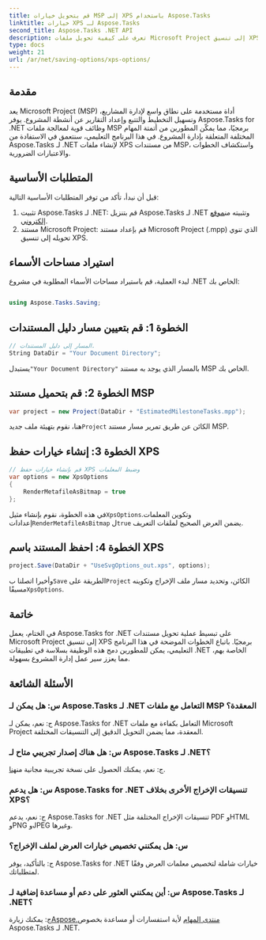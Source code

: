 ```yaml
---
title: قم بتحويل خيارات MSP إلى XPS باستخدام Aspose.Tasks
linktitle: خيارات XPS لـ Aspose.Tasks
second_title: Aspose.Tasks .NET API
description: تعرف على كيفية تحويل ملفات Microsoft Project إلى تنسيق XPS باستخدام Aspose.Tasks لـ .NET. سهولة التكامل، وظائف قوية.
type: docs
weight: 21
url: /ar/net/saving-options/xps-options/
---
```

## مقدمة
يعد Microsoft Project (MSP) أداة مستخدمة على نطاق واسع لإدارة المشاريع، وتسهيل التخطيط والتتبع وإعداد التقارير عن أنشطة المشروع. يوفر Aspose.Tasks for .NET وظائف قوية لمعالجة ملفات MSP برمجيًا، مما يمكّن المطورين من أتمتة المهام المختلفة المتعلقة بإدارة المشروع. في هذا البرنامج التعليمي، سنتعمق في الاستفادة من Aspose.Tasks لـ .NET لإنشاء ملفات XPS من مستندات MSP، واستكشاف الخطوات والاعتبارات الضرورية.
## المتطلبات الأساسية
قبل أن نبدأ، تأكد من توفر المتطلبات الأساسية التالية:
1.  تثبيت Aspose.Tasks لـ .NET: قم بتنزيل Aspose.Tasks لـ .NET وتثبيته من[موقع إلكتروني](https://releases.aspose.com/tasks/net/).
2. مستند Microsoft Project: قم بإعداد مستند Microsoft Project (.mpp) الذي تنوي تحويله إلى تنسيق XPS.

## استيراد مساحات الأسماء
لبدء العملية، قم باستيراد مساحات الأسماء المطلوبة في مشروع .NET الخاص بك:
```csharp

using Aspose.Tasks.Saving;
```

## الخطوة 1: قم بتعيين مسار دليل المستندات
```csharp
// المسار إلى دليل المستندات.
String DataDir = "Your Document Directory";
```
 يستبدل`"Your Document Directory"` بالمسار الذي يوجد به مستند MSP الخاص بك.
## الخطوة 2: قم بتحميل مستند MSP
```csharp
var project = new Project(DataDir + "EstimatedMilestoneTasks.mpp");
```
 هنا، نقوم بتهيئة ملف جديد`Project` الكائن عن طريق تمرير مسار مستند MSP.
## الخطوة 3: إنشاء خيارات حفظ XPS
```csharp
// قم بإنشاء خيارات حفظ XPS وضبط المعلمات
var options = new XpsOptions
{
    RenderMetafileAsBitmap = true
};
```
 في هذه الخطوة، نقوم بإنشاء مثيل`XpsOptions`وتكوين المعلمات. إعدادات`RenderMetafileAsBitmap` ل`true` يضمن العرض الصحيح لملفات التعريف.
## الخطوة 4: احفظ المستند باسم XPS
```csharp
project.Save(DataDir + "UseSvgOptions_out.xps", options);
```
 وأخيرا اتصلنا ب`Save` الطريقة على`Project` الكائن، وتحديد مسار ملف الإخراج وتكوينه مسبقًا`XpsOptions`.

## خاتمة
في الختام، يعمل Aspose.Tasks for .NET على تبسيط عملية تحويل مستندات Microsoft Project إلى تنسيق XPS برمجيًا. باتباع الخطوات الموضحة في هذا البرنامج التعليمي، يمكن للمطورين دمج هذه الوظيفة بسلاسة في تطبيقات .NET الخاصة بهم، مما يعزز سير عمل إدارة المشروع بسهولة.
## الأسئلة الشائعة
### س: هل يمكن لـ Aspose.Tasks لـ .NET التعامل مع ملفات MSP المعقدة؟
ج: نعم، يمكن لـ Aspose.Tasks for .NET التعامل بكفاءة مع ملفات Microsoft Project المعقدة، مما يضمن التحويل الدقيق إلى التنسيقات المختلفة.
### س: هل هناك إصدار تجريبي متاح لـ Aspose.Tasks لـ .NET؟
 ج: نعم، يمكنك الحصول على نسخة تجريبية مجانية من[هنا](https://releases.aspose.com/).
### س: هل يدعم Aspose.Tasks for .NET تنسيقات الإخراج الأخرى بخلاف XPS؟
ج: نعم، يدعم Aspose.Tasks for .NET تنسيقات الإخراج المختلفة مثل PDF وHTML وPNG وJPEG وغيرها.
### س: هل يمكنني تخصيص خيارات العرض لملف الإخراج؟
ج: بالتأكيد، يوفر Aspose.Tasks for .NET خيارات شاملة لتخصيص معلمات العرض وفقًا لمتطلباتك.
### س: أين يمكنني العثور على دعم أو مساعدة إضافية لـ Aspose.Tasks لـ .NET؟
 ج: يمكنك زيارة[Aspose.منتدى المهام](https://forum.aspose.com/c/tasks/15) لأية استفسارات أو مساعدة بخصوص Aspose.Tasks لـ .NET.